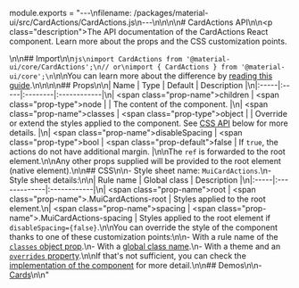 module.exports = "---\nfilename: /packages/material-ui/src/CardActions/CardActions.js\n---\n\n<!--- This documentation is automatically generated, do not try to edit it. -->\n\n# CardActions API\n\n<p class=\"description\">The API documentation of the CardActions React component. Learn more about the props and the CSS customization points.</p>\n\n## Import\n\n```js\nimport CardActions from '@material-ui/core/CardActions';\n// or\nimport { CardActions } from '@material-ui/core';\n```\n\nYou can learn more about the difference by [reading this guide](/guides/minimizing-bundle-size/).\n\n\n\n## Props\n\n| Name | Type | Default | Description |\n|:-----|:-----|:--------|:------------|\n| <span class=\"prop-name\">children</span> | <span class=\"prop-type\">node</span> |  | The content of the component. |\n| <span class=\"prop-name\">classes</span> | <span class=\"prop-type\">object</span> |  | Override or extend the styles applied to the component. See [CSS API](#css) below for more details. |\n| <span class=\"prop-name\">disableSpacing</span> | <span class=\"prop-type\">bool</span> | <span class=\"prop-default\">false</span> | If `true`, the actions do not have additional margin. |\n\nThe `ref` is forwarded to the root element.\n\nAny other props supplied will be provided to the root element (native element).\n\n## CSS\n\n- Style sheet name: `MuiCardActions`.\n- Style sheet details:\n\n| Rule name | Global class | Description |\n|:-----|:-------------|:------------|\n| <span class=\"prop-name\">root</span> | <span class=\"prop-name\">.MuiCardActions-root</span> | Styles applied to the root element.\n| <span class=\"prop-name\">spacing</span> | <span class=\"prop-name\">.MuiCardActions-spacing</span> | Styles applied to the root element if `disableSpacing={false}`.\n\nYou can override the style of the component thanks to one of these customization points:\n\n- With a rule name of the [`classes` object prop](/customization/components/#overriding-styles-with-classes).\n- With a [global class name](/customization/components/#overriding-styles-with-global-class-names).\n- With a theme and an [`overrides` property](/customization/globals/#css).\n\nIf that's not sufficient, you can check the [implementation of the component](https://github.com/Foso/material-ui/blob/master/packages/material-ui/src/CardActions/CardActions.js) for more detail.\n\n## Demos\n\n- [Cards](/components/cards/)\n\n"